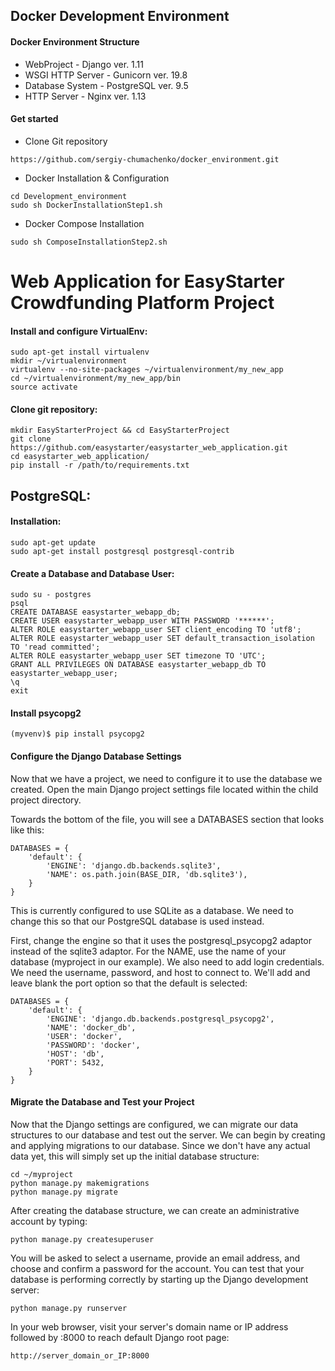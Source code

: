 ## Docker Development Environment
#### Docker Environment Structure
- WebProject - Django ver. 1.11
- WSGI HTTP Server - Gunicorn ver. 19.8
- Database System - PostgreSQL ver. 9.5
- HTTP Server - Nginx ver. 1.13

#### Get started
- Clone Git repository
```
https://github.com/sergiy-chumachenko/docker_environment.git
```
- Docker Installation & Configuration
```
cd Development_environment
sudo sh DockerInstallationStep1.sh
```
- Docker Compose Installation
```
sudo sh ComposeInstallationStep2.sh
```
# Web Application for EasyStarter Crowdfunding Platform Project

#### Install and configure VirtualEnv:

```
sudo apt-get install virtualenv
mkdir ~/virtualenvironment
virtualenv --no-site-packages ~/virtualenvironment/my_new_app
cd ~/virtualenvironment/my_new_app/bin
source activate
```
#### Clone git repository:
```
mkdir EasyStarterProject && cd EasyStarterProject
git clone https://github.com/easystarter/easystarter_web_application.git
cd easystarter_web_application/
pip install -r /path/to/requirements.txt
```

## PostgreSQL:

#### Installation:
```
sudo apt-get update
sudo apt-get install postgresql postgresql-contrib
```

#### Create a Database and Database User:

```
sudo su - postgres
psql
CREATE DATABASE easystarter_webapp_db;
CREATE USER easystarter_webapp_user WITH PASSWORD '******';
ALTER ROLE easystarter_webapp_user SET client_encoding TO 'utf8';
ALTER ROLE easystarter_webapp_user SET default_transaction_isolation TO 'read committed';
ALTER ROLE easystarter_webapp_user SET timezone TO 'UTC';
GRANT ALL PRIVILEGES ON DATABASE easystarter_webapp_db TO easystarter_webapp_user;
\q
exit
```
#### Install psycopg2
```
(myvenv)$ pip install psycopg2
```
#### Configure the Django Database Settings

Now that we have a project, we need to configure it to use the database we created.
Open the main Django project settings file located within the child project directory.

Towards the bottom of the file, you will see a DATABASES section that looks like this:

```
DATABASES = {
    'default': {
        'ENGINE': 'django.db.backends.sqlite3',
        'NAME': os.path.join(BASE_DIR, 'db.sqlite3'),
    }
}
```

This is currently configured to use SQLite as a database. We need to change this so that our PostgreSQL database is used instead.

First, change the engine so that it uses the postgresql_psycopg2 adaptor instead of the sqlite3 adaptor. For the NAME, use the name of your database (myproject in our example). We also need to add login credentials. We need the username, password, and host to connect to. We'll add and leave blank the port option so that the default is selected:

```
DATABASES = {
    'default': {
        'ENGINE': 'django.db.backends.postgresql_psycopg2',
        'NAME': 'docker_db',
        'USER': 'docker',
        'PASSWORD': 'docker',
        'HOST': 'db',
        'PORT': 5432,
    }
}
```
#### Migrate the Database and Test your Project
Now that the Django settings are configured, we can migrate our data structures to our database and test out the server.
We can begin by creating and applying migrations to our database. Since we don't have any actual data yet, this will simply set up the initial database structure:
```
cd ~/myproject
python manage.py makemigrations
python manage.py migrate
```
After creating the database structure, we can create an administrative account by typing:
```
python manage.py createsuperuser
```
You will be asked to select a username, provide an email address, and choose and confirm a password for the account.
You can test that your database is performing correctly by starting up the Django development server:
```
python manage.py runserver
```
In your web browser, visit your server's domain name or IP address followed by :8000 to reach default Django root page:
```
http://server_domain_or_IP:8000
```